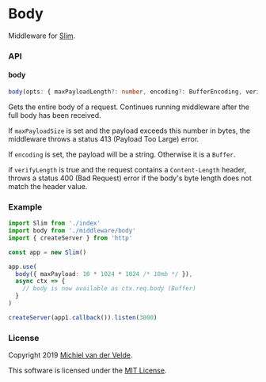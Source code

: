 # Body

Middleware for [Slim](https://github.com/Art-of-Coding/slim).

### API

#### body

```ts
body(opts: { maxPayloadLength?: number, encoding?: BufferEncoding, verifyLength?: boolean }): MiddlewareFunction<HttpContext>
```

Gets the entire body of a request. Continues running middleware after the full
body has been received.

If `maxPayloadSize` is set and the payload exceeds this number in bytes,
the middleware throws a status 413 (Payload Too Large) error.

If `encoding` is set, the payload will be a string. Otherwise it is a `Buffer`.

if `verifyLength` is true and the request contains a `Content-Length` header,
throws a status 400 (Bad Request) error if the body's byte length does not match
the header value.

### Example

```ts
import Slim from './index'
import body from './middleware/body'
import { createServer } from 'http'

const app = new Slim()

app.use(
  body({ maxPayload: 10 * 1024 * 1024 /* 10mb */ }),
  async ctx => {
    // body is now available as ctx.req.body (Buffer)
  }
)

createServer(app1.callback()).listen(3000)
```

### License

Copyright 2019 [Michiel van der Velde](http://www.michielvdvelde.nl).

This software is licensed under the [MIT License](LICENSE).
